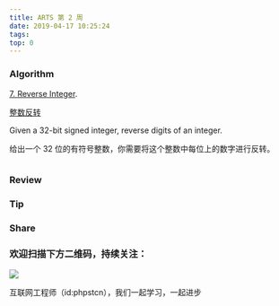 ```yaml
---
title: ARTS 第 2 周
date: 2019-04-17 10:25:24
tags:
top: 0
---
```


### Algorithm

[7. Reverse Integer](https://leetcode.com/problems/reverse-integer/).

[整数反转](https://leetcode-cn.com/problems/reverse-integer/ "整数反转")

Given a 32-bit signed integer, reverse digits of an integer.

给出一个 32 位的有符号整数，你需要将这个整数中每位上的数字进行反转。


```

```

### Review

### Tip

### Share

### 欢迎扫描下方二维码，持续关注：

![](http://ww1.sinaimg.cn/large/a616b9a4gy1g4xzv954a4j20760763yo.jpg)

互联网工程师（id:phpstcn），我们一起学习，一起进步
